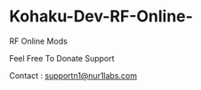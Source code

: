 # Kohaku-Dev-RF-Online-
RF Online Mods

Feel Free To Donate Support

Contact : supportn1@nur1labs.com

